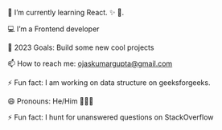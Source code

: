 


 🌱 I’m  currently learning React. ✨ 🔭.



💻 I’m a Frontend  developer

🥅 2023 Goals: Build some new cool projects

📫 How to reach me: ojaskumargupta@gmail.com

⚡ Fun fact: I am working on data structure on geeksforgeeks.


😄 Pronouns: He/Him 🙍🏻‍♂️


⚡ Fun fact: I hunt for unanswered questions on StackOverflow
